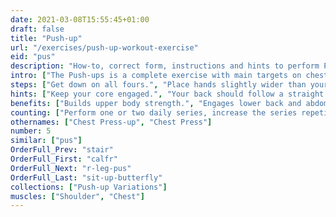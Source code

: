 ```yaml
---
date: 2021-03-08T15:55:45+01:00
draft: false
title: "Push-up"
url: "/exercises/push-up-workout-exercise"
eid: "pus"
description: "How-to, correct form, instructions and hints to perform Push-up. Similar exercises and video demo"
intro: ["The Push-ups is a complete exercise with main targets on chest, shoulders, triceps, but also working the core and back.", "Can be done anywhere as it requires no equipment. There are tons of variants aiming different results."]
steps: ["Get down on all fours.", "Place hands slightly wider than your shoulders.", "Straighten arms and legs.", "Lower the body, the chest nearly touches the floor.", "Pause, then straight your arms and push back up."]
hints: ["Keep your core engaged.", "Your back should follow a straight line."]
benefits: ["Builds upper body strength.", "Engages lower back and abdominal muscles.", "Effective exercise to build muscle.", "Protect shoulders from injury.", "While activating large muscle groups, heart will work harder to deliver oxygen-rich blood and this activity results in an effective cardiovascular exercise."]
counting: ["Perform one or two daily series, increase the series repetitions once a week.", "Set a goal for a month or year period, record your repetitions to reach that goal."]
othernames: ["Chest Press-up", "Chest Press"]
number: 5
similar: ["pus"]
OrderFull_Prev: "stair"
OrderFull_First: "calfr"
OrderFull_Next: "r-leg-pus"
OrderFull_Last: "sit-up-butterfly"
collections: ["Push-up Variations"]
muscles: ["Shoulder", "Chest"]
---
```

